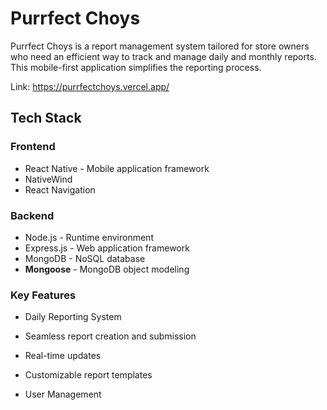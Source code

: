 #  Purrfect Choys

Purrfect Choys is a report management system tailored for store owners who need an efficient way to track and manage daily and monthly reports. This mobile-first application simplifies the reporting process.

Link: https://purrfectchoys.vercel.app/

##  Tech Stack

### Frontend
- React Native - Mobile application framework
- NativeWind 
- React Navigation
  
### Backend
- Node.js - Runtime environment
- Express.js - Web application framework
- MongoDB - NoSQL database
- **Mongoose** - MongoDB object modeling

###  Key Features

-  Daily Reporting System
  - Seamless report creation and submission
  - Real-time updates
  - Customizable report templates

- User Management

 
